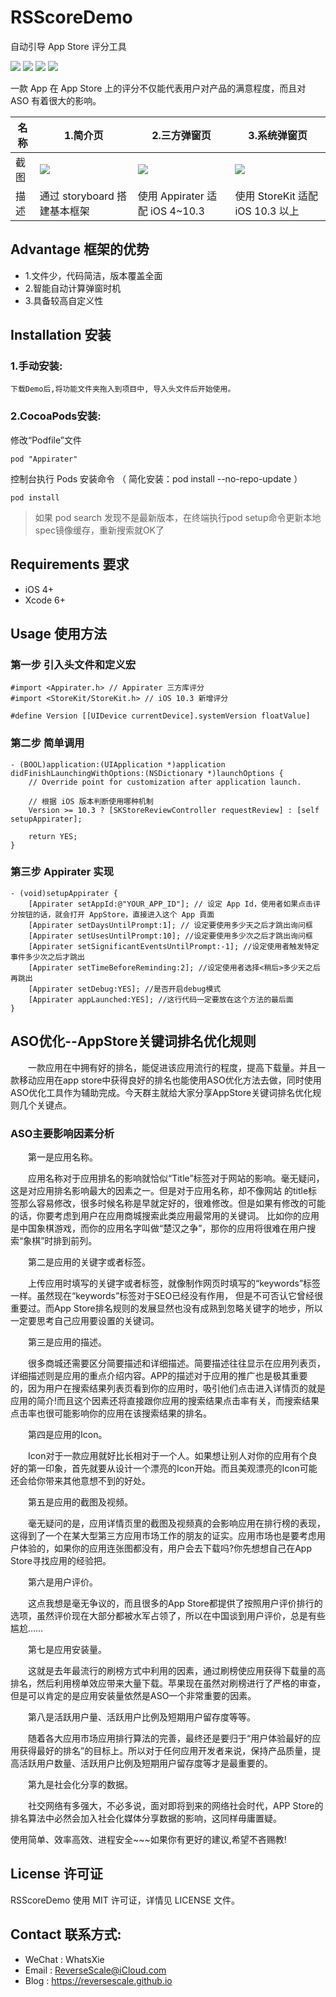 # RSScoreDemo
自动引导 App Store 评分工具

![](https://img.shields.io/badge/platform-iOS-red.svg) 
![](https://img.shields.io/badge/language-Objective--C-orange.svg) 
![](https://img.shields.io/badge/download-2.4MB-brightgreen.svg)
![](https://img.shields.io/badge/license-MIT%20License-brightgreen.svg) 

一款 App 在 App Store 上的评分不仅能代表用户对产品的满意程度，而且对 ASO 有着很大的影响。

| 名称 |1.简介页 |2.三方弹窗页 |3.系统弹窗页 |
| ------------- | ------------- | ------------- | ------------- |
| 截图 | ![](http://og1yl0w9z.bkt.clouddn.com/17-9-1/76956904.jpg) | ![](http://og1yl0w9z.bkt.clouddn.com/17-9-1/73545415.jpg) | ![](http://og1yl0w9z.bkt.clouddn.com/17-9-1/37550898.jpg) |
| 描述 | 通过 storyboard 搭建基本框架 | 使用 Appirater 适配 iOS 4~10.3 | 使用 StoreKit 适配 iOS 10.3 以上 |


## Advantage 框架的优势
* 1.文件少，代码简洁，版本覆盖全面
* 2.智能自动计算弹窗时机
* 3.具备较高自定义性

## Installation 安装
### 1.手动安装:
`下载Demo后,将功能文件夹拖入到项目中, 导入头文件后开始使用。`
### 2.CocoaPods安装:
修改“Podfile”文件
```
pod "Appirater"
```
控制台执行 Pods 安装命令 （ 简化安装：pod install --no-repo-update ）
```
pod install
```
> 如果 pod search 发现不是最新版本，在终端执行pod setup命令更新本地spec镜像缓存，重新搜索就OK了

## Requirements 要求
* iOS 4+
* Xcode 6+


## Usage 使用方法
### 第一步 引入头文件和定义宏
```
#import <Appirater.h> // Appirater 三方库评分
#import <StoreKit/StoreKit.h> // iOS 10.3 新增评分

#define Version [[UIDevice currentDevice].systemVersion floatValue]
```
### 第二步 简单调用
```
- (BOOL)application:(UIApplication *)application didFinishLaunchingWithOptions:(NSDictionary *)launchOptions {
    // Override point for customization after application launch.
    
    // 根据 iOS 版本判断使用哪种机制
    Version >= 10.3 ? [SKStoreReviewController requestReview] : [self setupAppirater];
    
    return YES;
}
```
### 第三步 Appirater 实现
```
- (void)setupAppirater {
    [Appirater setAppId:@"YOUR_APP_ID"]; // 设定 App Id，使用者如果点击评分按钮的话，就会打开 AppStore，直接进入这个 App 頁面
    [Appirater setDaysUntilPrompt:1]; // 设定要使用多少天之后才跳出询问框
    [Appirater setUsesUntilPrompt:10]; //设定要使用多少次之后才跳出询问框
    [Appirater setSignificantEventsUntilPrompt:-1]; //设定使用者触发特定事件多少次之后才跳出
    [Appirater setTimeBeforeReminding:2]; //设定使用者选择<稍后>多少天之后再跳出
    [Appirater setDebug:YES]; //是否开启debug模式
    [Appirater appLaunched:YES]; //这行代码一定要放在这个方法的最后面
}
```

## ASO优化--AppStore关键词排名优化规则

　　一款应用在中拥有好的排名，能促进该应用流行的程度，提高下载量。并且一款移动应用在app store中获得良好的排名也能使用ASO优化方法去做，同时使用ASO优化工具作为辅助完成。今天群主就给大家分享AppStore关键词排名优化规则几个关键点。
  
### ASO主要影响因素分析

　　第一是应用名称。
  
　　应用名称对于应用排名的影响就恰似“Title”标签对于网站的影响。毫无疑问，这是对应用排名影响最大的因素之一。但是对于应用名称，却不像网站 的title标签那么容易修改，很多时候名称是早就定好的，很难修改。但是如果有修改的可能的话，你要考虑到用户在应用商城搜索此类应用最常用的关键词。 比如你的应用是中国象棋游戏，而你的应用名字叫做“楚汉之争”，那你的应用将很难在用户搜索“象棋”时排到前列。
  
　　第二是应用的关键字或者标签。
  
　　上传应用时填写的关键字或者标签，就像制作网页时填写的“keywords”标签一样。虽然现在“keywords”标签对于SEO已经没有作用， 但是不可否认它曾经很重要过。而App Store排名规则的发展显然也没有成熟到忽略关键字的地步，所以一定要思考自己应用要设置的关键词。
  
　　第三是应用的描述。
  
　　很多商城还需要区分简要描述和详细描述。简要描述往往显示在应用列表页，详细描述则是应用的重点介绍内容。APP的描述对于应用的推广也是极其重要 的，因为用户在搜索结果列表页看到你的应用时，吸引他们点击进入详情页的就是应用的简介!而且这个因素还将直接跟你应用的搜索结果点击率有关，而搜索结果 点击率也很可能影响你的应用在该搜索结果的排名。
  
　　第四是应用的Icon。
  
　　Icon对于一款应用就好比长相对于一个人。如果想让别人对你的应用有个良好的第一印象，首先就要从设计一个漂亮的Icon开始。而且美观漂亮的Icon可能还会给你带来其他意想不到的好处。
  
　　第五是应用的截图及视频。
  
　　毫无疑问的是，应用详情页里的截图及视频真的会影响应用在排行榜的表现，这得到了一个在某大型第三方应用市场工作的朋友的证实。应用市场也是要考虑用户体验的，如果你的应用连张图都没有，用户会去下载吗?你先想想自己在App Store寻找应用的经验把。
  
　　第六是用户评价。
  
　　这点我想是毫无争议的，而且很多的App Store都提供了按照用户评价排行的选项，虽然评价现在大部分都被水军占领了，所以在中国谈到用户评价，总是有些尴尬……
  
　　第七是应用安装量。
  
　　这就是去年最流行的刷榜方式中利用的因素，通过刷榜使应用获得下载量的高排名，然后利用榜单效应带来大量下载。苹果现在虽然对刷榜进行了严格的审查，但是可以肯定的是应用安装量依然是ASO一个非常重要的因素。
  
　　第八是活跃用户量、活跃用户比例及短期用户留存度等等。
  
　　随着各大应用市场应用排行算法的完善，最终还是要归于“用户体验最好的应用获得最好的排名”的目标上。所以对于任何应用开发者来说，保持产品质量，提高活跃用户数量、活跃用户比例及短期用户留存度等才是最重要的。
  
　　第九是社会化分享的数据。
  
　　社交网络有多强大，不必多说，面对即将到来的网络社会时代，APP Store的排名算法中必然会加入社会化媒体分享数据的影响，这同样毋庸置疑。

使用简单、效率高效、进程安全~~~如果你有更好的建议,希望不吝赐教!


## License 许可证
RSScoreDemo 使用 MIT 许可证，详情见 LICENSE 文件。


## Contact 联系方式:
* WeChat : WhatsXie
* Email : ReverseScale@iCloud.com
* Blog : https://reversescale.github.io
